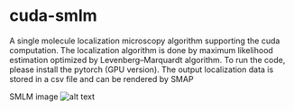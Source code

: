 # cuda-smlm
A single molecule localization microscopy algorithm supporting the cuda computation. The localization algorithm is done by maximum likelihood estimation optimized by Levenberg–Marquardt algorithm.
To run the code, please install the pytorch (GPU version).
The output localization data is stored in a csv file and can be rendered by SMAP

SMLM image
![alt text]([http://url/to/img.png](https://github.com/Ajshawn84982/cuda-smlm/blob/main/smlm.jpg)https://github.com/Ajshawn84982/cuda-smlm/blob/main/smlm.jpg)
